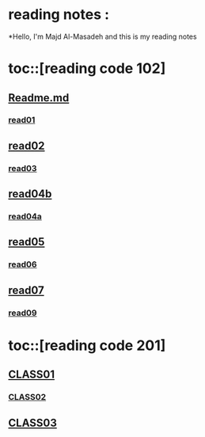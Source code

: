 # reading notes :
*Hello, I'm Majd Al-Masadeh and this is my reading notes 

# toc::[reading code 102]

## [Readme.md](https://github.com/majdmasadeh/reading-notes/blob/main/README.md) 
 ### [read01](https://github.com/majdmasadeh/reading-notes/blob/main/code%20102%20reading%20notes/read01.md)          
## [read02](https://github.com/majdmasadeh/reading-notes/blob/main/code%20102%20reading%20notes/read02.md)
### [read03](https://github.com/majdmasadeh/reading-notes/blob/main/code%20102%20reading%20notes/read03.md)
## [read04b](https://github.com/majdmasadeh/reading-notes/blob/main/code%20102%20reading%20notes/read04bb.md)
### [read04a](https://github.com/majdmasadeh/reading-notes/blob/main/code%20102%20reading%20notes/read04.md)
## [read05](https://github.com/majdmasadeh/reading-notes/blob/main/code%20102%20reading%20notes/read05.md)
### [read06](https://github.com/majdmasadeh/reading-notes/blob/main/code%20102%20reading%20notes/read06.md)
## [read07](https://github.com/majdmasadeh/reading-notes/blob/main/code%20102%20reading%20notes/read07.md)
### [read09](https://github.com/majdmasadeh/reading-notes/blob/main/code%20102%20reading%20notes/read09.md)



# toc::[reading code 201]

## [CLASS01](https://github.com/majdmasadeh/reading-notes/blob/main/Code%20201%20Reading%20Notes/read01.md)
### [CLASS02](https://github.com/majdmasadeh/reading-notes/blob/main/Code%20201%20Reading%20Notes/class-02.md)
## [CLASS03](https://majdmasadeh.github.io/reading-notes/class-03)

